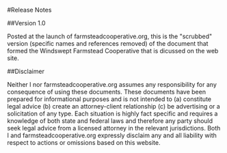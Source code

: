 #Release Notes

##Version 1.0

Posted at the launch of farmsteadcooperative.org, this is the "scrubbed" version (specific names and references removed) of the document that formed the Windswept Farmstead Cooperative that is dicussed on the web site.

##Disclaimer

Neither I nor farmsteadcooperative.org assumes any responsibility for any consequence of using these documents. These documents have been prepared for informational purposes and is not intended to (a) constitute legal advice (b) create an attorney-client relationship (c) be advertising or a solicitation of any type. Each situation is highly fact specific and requires a knowledge of both state and federal laws and therefore any party should seek legal advice from a licensed attorney in the relevant jurisdictions. Both I and farmsteadcooperative.org expressly disclaim any and all liability with respect to actions or omissions based on this website.
